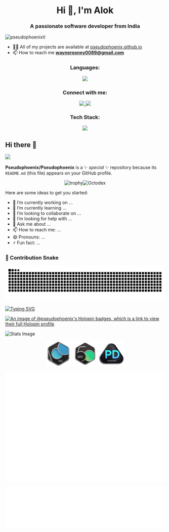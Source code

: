 <h1 align="center">Hi 👋, I'm Alok</h1>
<h3 align="center">A passionate software developer from India</h3>

<p align="left"> <img src="https://komarev.com/ghpvc/?username=pseudophoenixtl&label=Profile%20views&color=0e75b6&style=flat" alt="pseudophoenixtl" /> </p>

- 👨‍💻 All of my projects are available at [pseudophoenix.github.io](pseudophoenix.github.io)
- 📫 How to reach me **<waynerooney0089@gmail.com>**

<!-- <h3 align="left"></h3> -->
<!-- <p align="left"> -->
<!-- <a href="https://linkedin.com/in/https://www.linkedin.com/in/alok-9465401ab/" target="blank"><img align="center" src="https://raw.githubusercontent.com/rahuldkjain/github-profile-readme-generator/master/src/images/icons/Social/linked-in-alt.svg" alt="https://www.linkedin.com/in/alok-9465401ab/" height="30" width="40" /></a>
</p> -->
<!-- <center> -->
<div align="center">
  <!-- <p align="center"> -->
    <h3>Languages:</h3>
    <a align="center">
      <img src="https://skillicons.dev/icons?&theme=light&i=cpp,css,dart,html,js,c,bash" />
    </a>
    <h3>Connect with me:</h3>
    <a href="https://www.linkedin.com/in/alok-choudhary-9465401ab/" align="center">
      <img src="https://skillicons.dev/icons?&theme=light&i=linkedin"/>
    </a>
    <a href="https://github.com/Pseudophoenix"><img src="https://skillicons.dev/icons?&theme=light&i=github"/>
    </a>
    <h3>Tech Stack:</h3>
    <a href="https://skillicons.dev" align="center">
      <img src="https://skillicons.dev/icons?&theme=light&perline=8&i=git,kubernetes,anaconda,aws,django,express,firebase,gcp,githubactions,graphql,docker,vim,flutter" />
    </a>
  <!-- </p> -->
</div>
<!-- <p><img align="center" src="https://github-readme-stats.vercel.app/api/top-langs?username=pseudophoenixtl&show_icons=true&locale=en&layout=compact" alt="pseudophoenixtl" /></p> -->

<!-- <p>&nbsp;<img align="center" src="https://github-readme-stats.vercel.app/api?username=pseudophoenixtl&show_icons=true&locale=en" alt="pseudophoenixtl" /></p>
</center> -->

## Hi there 👋
<div align="left">
<img src="https://user-images.githubusercontent.com/74038190/225813708-98b745f2-7d22-48cf-9150-083f1b00d6c9.gif"/>

**Pseudophoenix/Pseudophoenix** is a ✨ _special_ ✨ repository because its `README.md` (this file) appears on your GitHub profile.

<div align="center">

![trophy](https://github-profile-trophy.vercel.app/?username=pseudophoenix&column=3&margin-w=15&margin-h=15&theme=algolia)<img src="./NUX_Octodex.gif" alt="Octodex" width="380" />


</div>
Here are some ideas to get you started:

- 🔭 I’m currently working on ...
- 🌱 I’m currently learning ...
- 👯 I’m looking to collaborate on ...
- 🤔 I’m looking for help with ...
- 💬 Ask me about ...
- 📫 How to reach me: ...
- 😄 Pronouns: ...
- ⚡ Fun fact: ...

### 🐍 Contribution Snake

![github contribution snake](https://github.com/Pseudophoenix/Pseudophoenix/blob/output/github-snake-dark.svg)

<!-- For dark mode, or GIF animation: -->
<!-- ![github contribution snake](https://github.com/Pseudophoenix/Pseudophoenix/blob/output/ocean.gif) -->

<a href="https://git.io/typing-svg"><img src="https://readme-typing-svg.demolab.com?color=8be9fd&font=Fira+Code&pause=1000&width=435&lines=Alok+-+a+coder" alt="Typing SVG" /></a>

[![An image of @pseudophoenix's Holopin badges, which is a link to view their full Holopin profile](https://holopin.me/pseudophoenix)](https://holopin.io/@pseudophoenix)

![Stats Image](https://github-readme-streak-stats.herokuapp.com/?user=pseudophoenix)

<!-- <div style={align:"center"} >
<img width=80px src="https://github.com/Pseudophoenix/Pseudophoenix/blob/main/.github/2024-100-new.gif">
</div> -->
<div align="center">
  <img width="80px" src="https://github.com/Pseudophoenix/Pseudophoenix/blob/main/.github/2024-100-new.gif" />
  <img width=80px src="https://github.com/Pseudophoenix/Pseudophoenix/blob/main/.github/2024-50.gif">
  <img width=80px src="https://github.com/Pseudophoenix/Pseudophoenix/blob/main/.github/Introduction_to_Pandas.gif">
</div>
<div align="center">
<!-- For full-year calendar -->

![Isometric Contribution Calendar (Full Year)](./metrics.plugin.isocalendar.fullyear.svg)

![Languages](./metrics.plugin.languages.svg)

<!-- ![Octodex](./NUX_Octodex.gif?width=20) -->



</div>